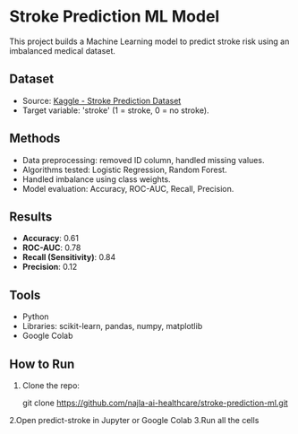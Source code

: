 # Stroke Prediction ML Model  

This project builds a Machine Learning model to predict stroke risk using an imbalanced medical dataset.  

## Dataset
- Source: [Kaggle - Stroke Prediction Dataset](https://www.kaggle.com/fedesoriano/stroke-prediction-dataset)  
- Target variable: 'stroke' (1 = stroke, 0 = no stroke).  

## Methods
- Data preprocessing: removed ID column, handled missing values.  
- Algorithms tested: Logistic Regression, Random Forest.  
- Handled imbalance using class weights.  
- Model evaluation: Accuracy, ROC-AUC, Recall, Precision.  

## Results
- **Accuracy**: 0.61
- **ROC-AUC**: 0.78  
- **Recall (Sensitivity)**: 0.84  
- **Precision**: 0.12  

## Tools
- Python  
- Libraries: scikit-learn, pandas, numpy, matplotlib  
- Google Colab  

## How to Run
1. Clone the repo:  

   git clone https://github.com/najla-ai-healthcare/stroke-prediction-ml.git

2.Open predict-stroke in Jupyter or Google Colab
3.Run all the cells

